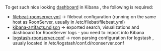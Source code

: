 To get such nice looking [dashboard](Roonserver_Kibana_Dashboard.png) in Kibana , the following is required:

* [filebeat-roonserver.yml](filebeat-roonserver.yml) -> filebeat configuration (running on the same host as RoonServer, usually in /etc/filebat/filebeat.yml)
* [kibana-artifacts.ndjson](kibana-artifacts.ndjson) -> exported search, visualizations and dashboard for RoonServer logs - you need to import into Kibana
* [logstash-roonserver.conf](logstash-roonserver.conf) -> roon parsing configuration for logstash , usualy located in /etc/logstash/conf.d/roonserver.conf
